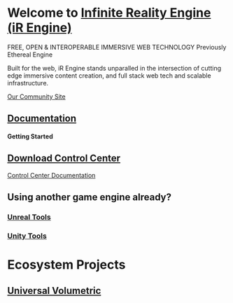 # Welcome to [Infinite Reality Engine (iR Engine)](https://github.com/etherealengine/etherealengine)
FREE, OPEN & INTEROPERABLE IMMERSIVE WEB TECHNOLOGY
Previously Ethereal Engine

Built for the web, iR Engine stands unparalled in the intersection of cutting edge immersive content creation, and full stack web tech and scalable infrastructure.

[Our Community Site](https://www.etherealengine.org/)

## [Documentation](https://etherealengine.github.io/etherealengine-docs/)

#### Getting Started
## [Download Control Center](https://github.com/EtherealEngine/etherealengine-control-center/releases)
[Control Center Documentation](https://github.com/EtherealEngine/etherealengine-control-center#readme)

## Using another game engine already?


### [Unreal Tools](https://github.com/etherealengine/XRE-Bridge-Unreal)


### [Unity Tools](https://github.com/etherealengine?q=unity&type=all&language=&sort=)

# Ecosystem Projects

## [Universal Volumetric](https://github.com/etherealengine/Universal-Volumetric)
